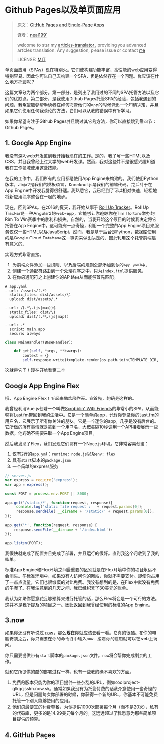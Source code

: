 # Github Pages以及单页面应用

> 原文：[GitHub Pages and Single-Page Apps](https://dev.to/_evansalter/github-pages-and-single-page-apps)
>
> 译者：[neal1991](https://github.com/neal1991)
>
> welcome to star my [articles-translator ](https://github.com/neal1991), providing you advanced articles translation. Any suggestion, please issue or contact [me](mailto:bing@stu.ecnu.edu.cn)
>
> LICENSE: [MIT](https://opensource.org/licenses/MIT)

单页面应用（SPAs）现在特别火。它们使构建功能丰富，高性能的web应用变得特别容易。因此你可以自己去构建一个SPA，但是依然存在一个问题。你应该在什么地方托管呢？

这篇文章分为两个部分。第一部分，是列出了我用过的不同的SPA托管方法以及它们的优缺点。第二部分，是我使用Github Pages托管SPA的经验，包括我遇到的问题。我希望能够帮助读者在如何托管他们的app的时候做出一个知情决定，并且如果它们使用任何我谈论的方法，它们可以从我的错误中有所学习。

如果你希望专注于Github Pages并且跳过其它的方法，你可以直接跳到第四节：Github Pages。

## 1. Google App Engine

我没有深入web开发直到我开始我现在的工作。是的，我了解一些HTML以及CSS，并且我曾经上过大学的web开发课。然而，我对这些并不是很感兴趣知道我在工作领域使用这些技能。

在我的工作中，我们所有的应用都是使用App Engine来构建的。我们使用Python版本，Jinja2是我们的模板语言，Knockout.js是我们的前端代码。之后对于在App Engine中开发我觉得很舒适。我熟悉它，我已经到了可以相对快速，轻松地将新应用程序整合在一起的地步。

现在，回到SPAs。在2016的夏天，我开始从事于  [Roll Up Tracker](https://www.rolluptracker.com/)。Roll Up Tracker是一种Angular2的web-app，它能够让你追踪你在Tim Hortons举办的Rim To Win赛季中的胜利和损失。自然的，当我开始这个项目的时候我决定将它托管在App Engine中。这可能有一点奇怪，利用一个完整的App Engine项目来服务仅仅一些HTML以及JavaScript。然而，我是基于后台是Python，数据库使用的是Google Cloud Database这一事实来做出决定的。因此利用这个托管前端是有意义的。

实现方式非常直接。

1. 为前端文件添加一些规则，以及后端的规则全部添加到你的`app.yaml`中。
2. 创建一个通配符路由到一个处理程序之中，只为`index.html`提供服务。
3. 在你的通配符之上创建你的API路由从而能够首先匹配。

```
# app.yaml
- url: /assets/(.*)
  static_files: dist/assets/\1
  upload: dist/assets/.*

- url: /(.*\.(js|map))$
  static_files: dist/\1
  upload: dist/(.*\.(js|map))

- url: .*
  script: main.app
  secure: always
```

```python
class MainHandler(BaseHandler):

    def get(self, *args, **kwargs):
        context = {}
        self.response.write(template.render(os.path.join(TEMPLATE_DIR, 'index.html'), context))
```

这就是它了！现在开始看第二个

## Google App Engine Flex

哦，App Engine Flex！听起来酷炫吊炸天。它首先，的确是这样的。

我曾经利用Vue.js创建一个叫做[Scrobblin' With Friends](https://scrobblin-friends.appspot.com/)的非常小的SPA，从而能够将Last.fm带回到我的生活中。它是一个简单的app，允许你登录你的Last.fm的用户名，它展示了所有你关注的朋友。它是一个迷你的app，几乎是没有后台的。它所做的所有事情就是拿到一个用户名，大概每隔10秒调用一个API接着展示一些数据。他的确不需要采取一个App Engine项目。

然后我发现了Flex，我们发现它们具有一个Node.js环境。它非常容易创建：

1. 仅有2行的`app.yml`：`runtime: node.js`以及`env: flex`
2. 具有`start`脚本的`package.json`
3. 一个简单的express服务

```javascript
// server.js
var express = require('express');
var app = express();

const PORT = process.env.PORT || 8080;

app.get('/static/*', function(request, response){
     console.log('static file request : ' + request.params[0]);
     response.sendFile( __dirname + '/static/' + request.params[0]);
});

app.get('*', function(request, response) {
    response.sendFile(__dirname + '/index.html');
});

app.listen(PORT);
```

我很快就完成了配置并且完成了部署，并且运行的很好。直到我这个月收到了我的账单。

标准App Engine和Flex环境之间最重要的区别就是在Flex环境中你的项目永远不会消失。在标准环境中，如果没有人访问你的网站，你就不需要支付。即使你占用了一点点流量，它们也很慷慨的对此免费。我没有想到的是，在Flex中就没有免费的午餐了。在我注意到的几天之间，我已经积累了30美元的账单。

我认为如果你愿意花足够预算来进行托管的话，那么Flex将会是一个可行的方法。这并不是我所提及的项目之一。因此返回到我曾经使用的标准的App Engine。

## 3.now

如果你还没有听说过 [now](https://zeit.co/now)，那么**现在**你就应该去看一看。它真的很酷。在你的电脑安装之后，你只需要在你的命令行中输入`now`，接着你的应用就可以在web上访问。

你只需要提供带有`start`脚本的`package.json`文件。`now`将会帮你完成剩余的工作。

就和它所提供的酷的部署过程一样，也有一些我的确不喜欢的方面。

1. 免费的版本只能为你的项目提供一些杂乱的URL，例如coolproject-glkqdjsslm.now.sh。通常如果我没有为托管付费的话我介意使用一些奇怪的URL，但是问题每次你部署的时候，你获得一个新的URL，你基本不可能免费托管一个别人能够使用的应用。
2. 他们的最便宜的付费套餐，为你提供1000次部署每个月（而不是20次），私有的代码库，更多的是14.99美元每个月的。这远远超过了我愿意为那些简单项目提供的预算。

## 4. GitHub Pages



